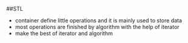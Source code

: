 ##STL

- container define little operations and it is mainly used to store data
- most operations are finished by algorithm with the help of iterator
- make the best of iterator and algorithm
